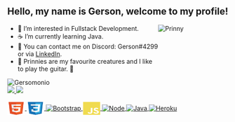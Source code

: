 ## Hello, my name is Gerson, welcome to my profile!
- 👀 I’m interested in Fullstack Development.
  <img align="right" height="120" width="160" alt="Prinny" src="https://media.tenor.com/images/36414cb2f62ef413ae5d42cfc6ce8e80/tenor.gif">
- ☕ I’m currently learning Java. 
- 💠 You can contact me on Discord: Gerson#4299 or via [LinkedIn](https://www.linkedin.com/in/gersoncf/).
- 🐧 Prinnies are my favourite creatures and I like to play the guitar. 🎸


<img src="https://komarev.com/ghpvc/?username=Gersomonio&color=blue" alt="Gersomonio"/>
 <div>
  <a href="https://github.com/Gersomonio">
  <img height="173em" src="https://github-readme-stats.vercel.app/api?username=Gersomonio&show_icons=true&theme=tokyonight&include_all_commits=true&count_private=true"/>
  <img height="173em" src="https://github-readme-stats.vercel.app/api/top-langs/?username=Gersomonio&layout=compact&langs_count=8&theme=tokyonight"/>
</div>
  <div style="display: inline_block"><br>
  <img align="center" alt="HTML" height="30" width="40" src="https://raw.githubusercontent.com/devicons/devicon/master/icons/html5/html5-original.svg"/>
  <img align="center" alt="CSS" height="30" width="40" src="https://raw.githubusercontent.com/devicons/devicon/master/icons/css3/css3-original.svg"/>
  <img align="center" alt="Bootstrap" height="30" width="40" src="https://cdn.jsdelivr.net/gh/devicons/devicon/icons/bootstrap/bootstrap-plain.svg"/>
  <img align="center" alt="JS" height="30" width="40" src="https://raw.githubusercontent.com/devicons/devicon/master/icons/javascript/javascript-plain.svg"/>
  <!--<img align="center" alt="React" height="30" width="40" src="https://raw.githubusercontent.com/devicons/devicon/master/icons/react/react-original.svg">-->
  <img align="center" alt="Node" height="30" width="40" src="https://cdn.jsdelivr.net/gh/devicons/devicon/icons/nodejs/nodejs-original.svg"/>
  <img align="center" alt="Java" height="30" width"40" src="https://cdn.jsdelivr.net/gh/devicons/devicon/icons/java/java-original.svg" />
  <img align="center" alt="Heroku" height="30" width="40" src="https://cdn.jsdelivr.net/gh/devicons/devicon/icons/heroku/heroku-plain.svg" />
</div>
